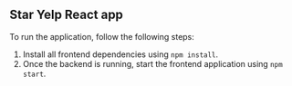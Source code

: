 ## Star Yelp React app

To run the application, follow the following steps:

1. Install all frontend dependencies using `npm install`.
2. Once the backend is running, start the frontend application using `npm start`.


